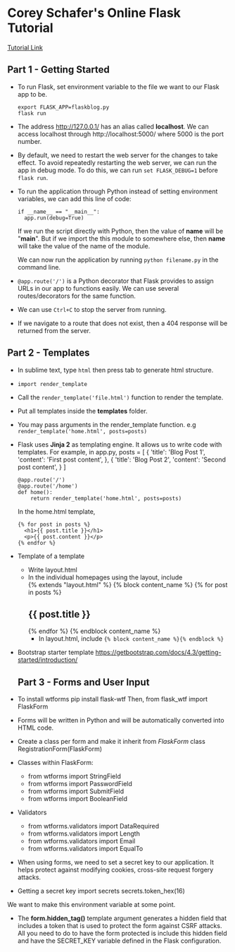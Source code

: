 # Corey Schafer's Online Flask Tutorial
[Tutorial Link](https://www.youtube.com/watch?v=MwZwr5Tvyxo&list=PL-osiE80TeTs4UjLw5MM6OjgkjFeUxCYH&index=1)

## Part 1 - Getting Started

* To run Flask, set environment variable to the file we want to our Flask app to be.

      export FLASK_APP=flaskblog.py
      flask run

* The address http://127.0.0.1/ has an alias called **localhost**. We can access localhost through http://localhost:5000/ where 5000 is the port number.

* By default, we need to restart the web server for the changes to take effect. To avoid repeatedly restarting the web server, we can run the app in debug mode. To do this, we can run `set FLASK_DEBUG=1` before `flask run`.

* To run the application through Python instead of setting environment variables, we can add this line of code:

      if __name__ == "__main__":
        app.run(debug=True)

  If we run the script directly with Python, then the value of __name__ will be "__main__". But if we import the this module to somewhere else, then __name__ will take the value of the name of the module.

  We can now run the application by running `python filename.py` in the command line.

* `@app.route('/')` is a Python decorator that Flask provides to assign URLs in our app to functions easily. We can use several routes/decorators for the same function.

* We can use `Ctrl+C` to stop the server from running.

* If we navigate to a route that does not exist, then a 404 response will be returned from the server.

## Part 2 - Templates
* In sublime text, type `html` then press tab to generate html structure.

* `import render_template`

* Call the `render_template('file.html')` function to render the template.

* Put all templates inside the **templates** folder.

* You may pass arguments in the render_template function. e.g `render_template('home.html', posts=posts)`

* Flask uses **Jinja 2** as templating engine. It allows us to write code with templates. For example, in app.py,
      posts = [
      	{
      		'title': 'Blog Post 1',
      		'content': 'First post content',
      	},
      	{
      		'title': 'Blog Post 2',
      		'content': 'Second post content',
      	}
      ]

      @app.route('/')
      @app.route('/home')
      def home():
          return render_template('home.html', posts=posts)

    In the home.html template,

      {% for post in posts %}
        <h1>{{ post.title }}</h1>
        <p>{{ post.content }}</p>
      {% endfor %}

* Template of a template
  * Write layout.html
  * In the individual homepages using the layout, include     
        {% extends "layout.html" %}
          {% block content_name %}
            {% for post in posts %}
              <h2>{{ post.title }}</h2>
        	  {% endfor %}
          {% endblock content_name %}
    * In layout.html, include `{% block content_name %}{% endblock %}`


* Bootstrap starter template
  https://getbootstrap.com/docs/4.3/getting-started/introduction/

  ## Part 3 - Forms and User Input

* To install wtforms
        pip install flask-wtf
Then,
        from flask_wtf import FlaskForm
* Forms will be written in Python and will be automatically converted into HTML code.

* Create a class per form and make it inherit from *FlaskForm*
      class RegistrationForm(FlaskForm)

* Classes within FlaskForm:
  * from wtforms import StringField
  * from wtforms import PasswordField
  * from wtforms import SubmitField
  * from wtforms import BooleanField
* Validators
  * from wtforms.validators import DataRequired
  * from wtforms.validators import Length
  * from wtforms.validators import Email
  * from wtforms.validators import EqualTo


* When using forms, we need to set a secret key to our application. It helps protect against modifying cookies, cross-site request forgery attacks.

* Getting a secret key
      import secrets
      secrets.token_hex(16)

We want to make this environment variable at some point.

* The **form.hidden_tag()** template argument generates a hidden field that includes a token that is used to protect the form against CSRF attacks. All you need to do to have the form protected is include this hidden field and have the SECRET_KEY variable defined in the Flask configuration.
